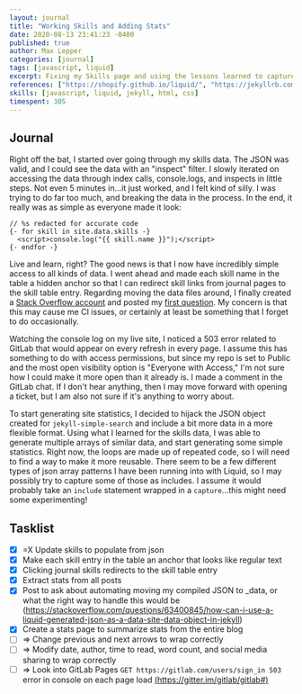 ```yaml
---
layout: journal
title: "Working Skills and Adding Stats"
date: 2020-08-13 23:41:23 -0400
published: true
author: Max Lepper
categories: [journal]
tags: [javascript, liquid]
excerpt: Fixing my Skills page and using the lessons learned to capture blog stats.
references: ["https://shopify.github.io/liquid/", "https://jekyllrb.com/docs/liquid/filters/", "https://jekyllrb.com/docs/datafiles/", "https://www.w3.org/TR/2016/REC-html51-20161101/textlevel-semantics.html#the-a-element", "https://jekyllrb.com/docs/liquid/tags/#links", "https://stackoverflow.com/users/14096749/max-l","https://stackoverflow.com/questions/63400845/how-can-i-use-a-liquid-generated-json-as-a-data-site-data-object-in-jekyll"]
skills: [javascript, liquid, jekyll, html, css]
timespent: 305
---
```


## Journal

Right off the bat, I started over going through my skills data. The JSON was valid, and I could see the data with an "inspect" filter. I slowly iterated on accessing the data through index calls, console.logs, and inspects in little steps. Not even 5 minutes in...it just worked, and I felt kind of silly. I was trying to do far too much, and breaking the data in the process. In the end, it really was as simple as everyone made it look:

```
// %s redacted for accurate code
{- for skill in site.data.skills -}
  <script>console.log("{{ skill.name }}");</script>
{- endfor -}
```

Live and learn, right? The good news is that I now have incredibly simple access to all kinds of data. I went ahead and made each skill name in the table a hidden anchor so that I can redirect skill links from journal pages to the skill table entry. Regarding moving the data files around, I finally created a [Stack Overflow account]({{page.references[5]}}) and posted my [first question]({{page.references[6]}}). My concern is that this may cause me CI issues, or certainly at least be something that I forget to do occasionally.

Watching the console log on my live site, I noticed a 503 error related to GitLab that would appear on every refresh in every page. I assume this has something to do with access permissions, but since my repo is set to Public and the most open visibility option is "Everyone with Access," I'm not sure how I could make it more open than it already is. I made a comment in the GitLab chat. If I don't hear anything, then I may move forward with opening a ticket, but I am also not sure if it's anything to worry about.

To start generating site statistics, I decided to hijack the JSON object created for `jekyll-simple-search` and include a bit more data in a more flexible format. Using what I learned for the skills data, I was able to generate multiple arrays of similar data, and start generating some simple statistics. Right now, the loops are made up of repeated code, so I will need to find a way to make it more reusable. There seem to be a few different types of json array patterns I have been running into with Liquid, so I may possibly try to capture some of those as includes. I assume it would probably take an `include` statement wrapped in a `capture`...this might need some experimenting!

## Tasklist

- [x] <span title="Task carried over from previous day">=X</span> Update skills to populate from json
- [x] Make each skill entry in the table an anchor that looks like regular text
- [x] Clicking journal skills redirects to the skill table entry
- [x] Extract stats from all posts
- [x] Post to ask about automating moving my compiled JSON to _data, or what the right way to handle this would be (https://stackoverflow.com/questions/63400845/how-can-i-use-a-liquid-generated-json-as-a-data-site-data-object-in-jekyll)
- [x] Create a stats page to summarize stats from the entire blog
- [ ] <span title="Task to be added to next entry">=></span> Change previous and next arrows to wrap correctly
- [ ] <span title="Task to be added to next entry">=></span> Modify date, author, time to read, word count, and social media sharing to wrap correctly
- [ ] <span title="Task to be added to next entry">=></span> Look into GitLab Pages `GET https://gitlab.com/users/sign_in 503` error in console on each page load [(https://gitter.im/gitlab/gitlab#)](https://gitter.im/gitlab/gitlab#)